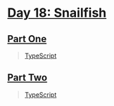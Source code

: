 # [Day 18: Snailfish](https://adventofcode.com/2021/day/18)

## [Part One](https://adventofcode.com/2021/day/18#part1)

> [TypeScript](/solutions/typescript/2021/18/src/p1.ts)

## [Part Two](https://adventofcode.com/2021/day/18#part2)

> [TypeScript](/solutions/typescript/2021/18/src/p2.ts)
